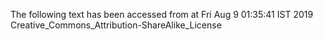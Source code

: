 The following text has been accessed from at Fri Aug 9 01:35:41 IST 2019
Creative_Commons_Attribution-ShareAlike_License
